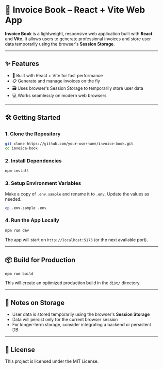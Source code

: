 # 🧾 Invoice Book – React + Vite Web App

**Invoice Book** is a lightweight, responsive web application built with **React** and **Vite**. It allows users to generate professional invoices and store user data temporarily using the browser's **Session Storage**.

---

## ✨ Features

- 🚀 Built with React + Vite for fast performance
- 📋 Generate and manage invoices on the fly
- 🗃️ Uses browser's Session Storage to temporarily store user data
- 💻 Works seamlessly on modern web browsers

---

## 🛠️ Getting Started

### 1. Clone the Repository
```bash
git clone https://github.com/your-username/invoice-book.git
cd invoice-book
```

### 2. Install Dependencies
```bash
npm install
```

### 3. Setup Environment Variables
Make a copy of `.env.sample` and rename it to `.env`. Update the values as needed.
```bash
cp .env.sample .env
```

### 4. Run the App Locally
```bash
npm run dev
```
The app will start on `http://localhost:5173` (or the next available port).

---

## 📦 Build for Production

```bash
npm run build
```
This will create an optimized production build in the `dist/` directory.

---

## 🔐 Notes on Storage

- User data is stored temporarily using the browser's **Session Storage**
- Data will persist only for the current browser session
- For longer-term storage, consider integrating a backend or persistent DB

---

## 📄 License

This project is licensed under the MIT License.
